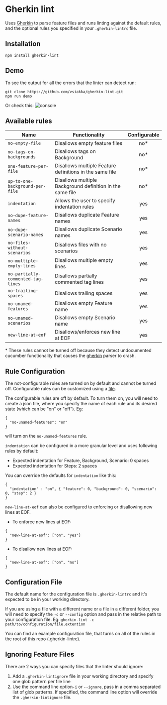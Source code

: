 # Gherkin lint

Uses [Gherkin](https://github.com/cucumber/gherkin-javascript) to parse feature files and runs linting against the default rules, and the optional rules you specified in your `.gherkin-lintrc` file.

## Installation
```
npm install gherkin-lint

```

## Demo
To see the output for all the errors that the linter can detect run:
```
git clone https://github.com/vsiakka/gherkin-lint.git
npm run demo
```
Or check this:
![console](http://i.imgur.com/YaH4Anu.png)


## Available rules

| Name                           | Functionality                                                 | Configurable |
|------------------------------------|-----------------------------------------------------------|:------------:|
| `no-empty-file`                    | Disallows empty feature files                             | no*          |
| `no-tags-on-backgrounds`           | Disallows tags on Background                              | no*          |
| `one-feature-per-file`             | Disallows multiple Feature definitions in the same file   | no*          |
| `up-to-one-background-per-file`    | Disallows multiple Background definition in the same file | no*          |
| `indentation`                      | Allows the user to specify indentation rules              | yes          |
| `no-dupe-feature-names`            | Disallows duplicate Feature names                         | yes          |
| `no-dupe-scenario-names`           | Disallows duplicate Scenario names                        | yes          |
| `no-files-without-scenarios`       | Disallows files with no scenarios                         | yes          |
| `no-multiple-empty-lines`          | Disallows multiple empty lines                            | yes          |
| `no-partially-commented-tag-lines` | Disallows partially commented tag lines                   | yes          |
| `no-trailing-spaces`               | Disallows trailing spaces                                 | yes          |
| `no-unamed-features`               | Disallows empty Feature name                              | yes          |
| `no-unamed-scenarios`              | Disallows empty Scenario name                             | yes          |
| `new-line-at-eof`                  | Disallows/enforces new line at EOF                        | yes          |

\* These rules cannot be turned off because they detect undocumented cucumber functionality that causes the [gherkin](https://github.com/cucumber/gherkin-javascript) parser to crash.

## Rule Configuration
The not-configurable rules are turned on by default and cannot be turned off. Configurable rules can be customized using a [file](#configuration-file).

The configurable rules are off by default. To turn them on, you will need to create a json file, where you specify the name of each rule and its desired state (which can be "on" or "off"). Eg:
```
{
  "no-unamed-features": "on"
}
```
will turn on the `no-unamed-features` rule.

`indentation` can be configured in a more granular level and uses following rules by default:
- Expected indentation for Feature, Background, Scenario: 0 spaces
- Expected indentation for Steps: 2 spaces

You can override the defaults for `indentation` like this:
```
{
  "indentation" : "on", { "feature": 0, "background": 0, "scenario": 0, "step": 2 }
}
```

`new-line-at-eof` can also be configured to enforcing or disallowing new lines at EOF.
- To enforce new lines at EOF:
```
{
  "new-line-at-eof": ["on", "yes"]
}
```
- To disallow new lines at EOF:
```
{
  "new-line-at-eof": ["on", "no"]
}
```

## Configuration File
The default name for the configuration file is `.gherkin-lintrc` and it's expected to be in your working directory.     

If you are using a file with a different name or a file in a different folder, you will need to specify the `-c` or `--config` option and pass in the relative path to your configuration file. Eg: `gherkin-lint -c path/to/configuration/file.extention`

You can find an example configuration file, that turns on all of the rules in the root of this repo (.gherkin-lintrc).

## Ignoring Feature Files
There are 2 ways you can specify files that the linter should ignore:
1. Add a `.gherkin-lintignore` file in your working directory and specify one glob pattern per file line
1. Use the command line option`-i` or `--ignore`,  pass in a comma separated list of glob patterns. If specified, the command line option will override the `.gherkin-lintignore` file.
